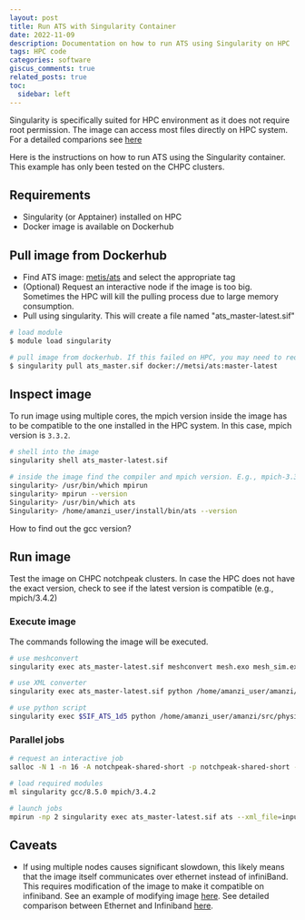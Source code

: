 ```yaml
---
layout: post
title: Run ATS with Singularity Container
date: 2022-11-09 
description: Documentation on how to run ATS using Singularity on HPC
tags: HPC code 
categories: software
giscus_comments: true
related_posts: true
toc:
  sidebar: left
---
```


Singularity is specifically suited for HPC environment as it does not require root permission. The image can access most files directly on HPC system. For a detailed comparions see [here](https://blogs.oregonstate.edu/learningbydoing/2022/01/04/docker-and-singularity-containers-which-one-is-better/)

Here is the instructions on how to run ATS using the Singularity container. This example has only been tested on the CHPC clusters.

## Requirements

- Singularity (or Apptainer) installed on HPC
- Docker image is available on Dockerhub

## Pull image from Dockerhub

- Find ATS image: [metis/ats](https://hub.docker.com/r/metsi/ats/tags) and select the appropriate tag
- (Optional) Request an interactive node if the image is too big. Sometimes the HPC will kill the pulling process due to large memory consumption.
- Pull using singularity. This will create a file named "ats_master-latest.sif"

```bash
# load module
$ module load singularity

# pull image from dockerhub. If this failed on HPC, you may need to request an interactive node.
$ singularity pull ats_master.sif docker://metsi/ats:master-latest
```


## Inspect image

To run image using multiple cores, the mpich version inside the image has to be compatible to the one installed in the HPC system. In this case, mpich version is `3.3.2`.

```bash
# shell into the image
singularity shell ats_master-latest.sif

# inside the image find the compiler and mpich version. E.g., mpich-3.3.2
singularity> /usr/bin/which mpirun
singularity> mpirun --version
Singularity> /usr/bin/which ats
Singularity> /home/amanzi_user/install/bin/ats --version
```
How to find out the gcc version?

## Run image

Test the image on CHPC notchpeak clusters. In case the HPC does not have the exact version, check to see if the latest version is compatible (e.g., mpich/3.4.2)

### Execute image

The commands following the image will be executed. 

```bash
# use meshconvert
singularity exec ats_master-latest.sif meshconvert mesh.exo mesh_sim.exo

# use XML converter
singularity exec ats_master-latest.sif python /home/amanzi_user/amanzi/src/physics/ats/tools/input_converters/xml-1.3-1.4.py input.xml -o output.xml

# use python script
singularity exec $SIF_ATS_1d5 python /home/amanzi_user/amanzi/src/physics/ats/tools/utils/rh_to_vp.py CC_met_data_2014-2018.h5 -f vp.h5
```

### Parallel jobs

```bash
# request an interactive job
salloc -N 1 -n 16 -A notchpeak-shared-short -p notchpeak-shared-short -t 2:00:00

# load required modules
ml singularity gcc/8.5.0 mpich/3.4.2

# launch jobs
mpirun -np 2 singularity exec ats_master-latest.sif ats --xml_file=input.xml
```

## Caveats

- If using multiple nodes causes significant slowdown, this likely means that the image itself communicates over ethernet instead of infiniBand. This requires modification of the image to make it compatible on infiniband. See an example of modifying image [here](https://github.com/CHPC-UofU/Singularity-meep-mpi). See detailed comparison between Ethernet and Infiniband [here](https://stackoverflow.com/questions/46933493/infiniband-explained).
